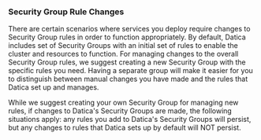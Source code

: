 ### Security Group Rule Changes
There are certain scenarios where services you deploy require changes to Security Group rules in order to function appropriately. By default, Datica includes set of Security Groups with an initial set of rules to enable the cluster and resources to function. For managing changes to the overall Security Group rules, we suggest creating a new Security Group with the specific rules you need. Having a separate group will make it easier for you to distinguish between manual changes you have made and the rules that Datica set up and manages.

While we suggest creating your own Security Group for managing new rules, if changes to Datica's Security Groups are made, the following situations apply: any rules you add to Datica's Security Groups will persist, but any changes to rules that Datica sets up by default will NOT persist.
